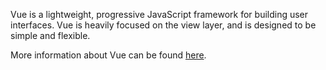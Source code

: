Vue is a lightweight, progressive JavaScript framework for building user interfaces. Vue is heavily focused on the view layer, and is designed to be simple and flexible.

More information about Vue can be found [here](https://vuejs.org/).
